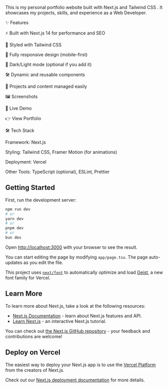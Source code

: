 This is my personal portfolio website built with Next.js
 and Tailwind CSS
.
It showcases my projects, skills, and experience as a Web Developer.

✨ Features

⚡ Built with Next.js 14 for performance and SEO

🎨 Styled with Tailwind CSS

📱 Fully responsive design (mobile-first)

🌙 Dark/Light mode (optional if you add it)

🛠 Dynamic and reusable components

📂 Projects and content managed easily

🖼️ Screenshots

<!-- (Add screenshots here once deployed) -->

🔗 Live Demo

👉 View Portfolio

🛠️ Tech Stack

Framework: Next.js

Styling: Tailwind CSS, Framer Motion (for animations)

Deployment: Vercel

Other Tools: TypeScript (optional), ESLint, Prettier

## Getting Started

First, run the development server:

```bash
npm run dev
# or
yarn dev
# or
pnpm dev
# or
bun dev
```

Open [http://localhost:3000](http://localhost:3000) with your browser to see the result.

You can start editing the page by modifying `app/page.tsx`. The page auto-updates as you edit the file.

This project uses [`next/font`](https://nextjs.org/docs/app/building-your-application/optimizing/fonts) to automatically optimize and load [Geist](https://vercel.com/font), a new font family for Vercel.

## Learn More

To learn more about Next.js, take a look at the following resources:

- [Next.js Documentation](https://nextjs.org/docs) - learn about Next.js features and API.
- [Learn Next.js](https://nextjs.org/learn) - an interactive Next.js tutorial.

You can check out [the Next.js GitHub repository](https://github.com/vercel/next.js) - your feedback and contributions are welcome!

## Deploy on Vercel

The easiest way to deploy your Next.js app is to use the [Vercel Platform](https://vercel.com/new?utm_medium=default-template&filter=next.js&utm_source=create-next-app&utm_campaign=create-next-app-readme) from the creators of Next.js.

Check out our [Next.js deployment documentation](https://nextjs.org/docs/app/building-your-application/deploying) for more details.
